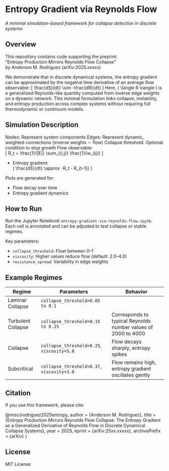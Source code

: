 # Entropy Gradient via Reynolds Flow  
_A minimal simulation-based framework for collapse detection in discrete systems_

## Overview

This repository contains code supporting the preprint:  
"Entropy Production Mirrors Reynolds Flow Collapse"  
by Anderson M. Rodriguez (arXiv:2025.xxxxx)

We demonstrate that in discrete dynamical systems, the entropy gradient can be approximated by the negative time derivative of an average flow observable:
\[
\frac{dS}{dt} \sim -\frac{dR}{dt}
\]
Here, \( \langle R \rangle \) is a generalized Reynolds-like quantity computed from inverse edge weights on a dynamic network. This minimal formulation links collapse, instability, and entropy production across complex systems without requiring full thermodynamic or continuum models.

## Simulation Description

Nodes: Represent system components
Edges: Represent dynamic, weighted connections (inverse weights ∼ flow)
Collapse threshold: Optional condition to stop growth
Flow observable:  
  \[
  R_t = \frac{1}{|E|} \sum_{(i,j)} \frac{1}{w_{ij}}
  \]
- Entropy gradient:  
  \[
  \frac{dS}{dt} \approx -R_t - R_{t-1})
  \]

Plots are generated for:
- Flow decay over time
- Entropy gradient dynamics

## How to Run

Run the Jupyter Notebook `entropy-gradient-via-reynolds-flow.ipynb`.  
Each cell is annotated and can be adjusted to test collapse or stable regimes.

Key parameters:
- `collapse_threshold`: Float between 0–1
- `viscosity`: Higher values reduce flow (default: 2.0–4.0)
- `resistance_spread`: Variability in edge weights

## Example Regimes

| Regime | Parameters | Behavior |
|--------|------------|----------|
| Laminar Collapse | `collapse_threshold=0.05 to 0.1`| 
| Turbulent Collapse | `collapse_threshold=0.15 to 0.25`| Corresponds to typical Reynolds number values of 2000 to 4000|
| Collapse | `collapse_threshold=0.25`, `viscosity=5.0` | Flow decays sharply, entropy spikes |
| Subcritical | `collapse_threshold=0.37`, `viscosity=3.0` | Flow remains high, entropy gradient oscillates gently |

## Citation

If you use this framework, please cite:

@misc{rodriguez2025entropy, author = {Anderson M. Rodriguez}, title = {Entropy Production Mirrors Reynolds Flow Collapse: The Entropy Gradient as a Generalized Derivative of Reynolds Flow in Discrete Dynamical Collapse Systems}, year = 2025, eprint = {arXiv:25xx.xxxxx}, archivePrefix = {arXiv} }

## License
MIT License

